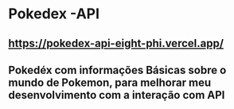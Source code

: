# Pokedex -API
## https://pokedex-api-eight-phi.vercel.app/
## Pokedéx com informações Básicas sobre o mundo de Pokemon, para melhorar meu desenvolvimento com a interação com API

